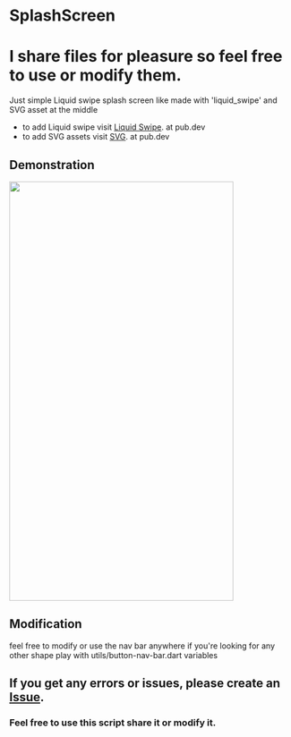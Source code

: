 # SplashScreen
# I share files for pleasure so feel free to use or modify them.

Just simple Liquid swipe splash screen like made with 'liquid_swipe'
and SVG asset at the middle
- to add Liquid swipe visit [Liquid Swipe](https://pub.dev/packages/liquid_swipe). at pub.dev
- to add SVG assets visit [SVG](https://pub.dev/packages/flutter_svg). at pub.dev

## Demonstration

<img src="https://github.com/zharrane/Liquid-Swipe/blob/master/demo/untitled.gif" width="400" height="750"/>

## Modification

feel free to modify or use the nav bar anywhere
if you're looking for any other shape play with utils/button-nav-bar.dart variables

## If you get any errors or issues, please create an [Issue](https://github.com/zharrane/Liquid-Swipe/issues/new).
### Feel free to use this script share it or modify it.

